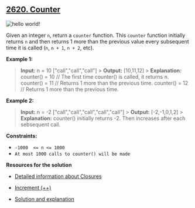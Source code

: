 ## [2620. Counter](https://leetcode.com/problems/counter/)

![hello world!](https://i.pinimg.com/736x/14/5a/d8/145ad8a8af3318681a705f281a44c3a3.jpg)

Given an integer `n`, return a `counter` function. This `counter` function initially returns `n` and then returns 1 more than the previous value every subsequent time it is called (`n`, `n + 1`, `n + 2`, etc).

**Example 1:**

> **Input:** n = 10 ["call","call","call"] > **Output:** [10,11,12] > **Explanation:** counter() = 10 // The first time counter() is called, it returns n. counter() = 11 // Returns 1 more than the previous time.
> counter() = 12 // Returns 1 more than the previous time.

**Example 2:**

> **Input:** n = -2 ["call","call","call","call","call"] > **Output:** [-2,-1,0,1,2] > **Explanation:** counter() initially returns -2. Then increases after each sebsequent call.

**Constraints:**

- `-1000  <= n <= 1000`
- `At most 1000 calls to counter() will be made`

**Resources for the solution**

- [Detailed information about Closures](https://developer.mozilla.org/en-US/docs/Web/JavaScript/Closures)

- [Increment (++)](https://developer.mozilla.org/en-US/docs/Web/JavaScript/Reference/Operators/Increment)

- [Solution and explanation](https://www.youtube.com/watch?v=yEGQQAG5V68&t=1s)
